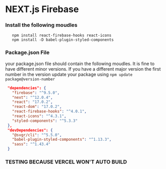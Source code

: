 # NEXT.js Firebase

### Install the following moudles
 ```npm
    npm install react-firebase-hooks react-icons
    npm install -D babel-plugin-styled-components
 ```


### Package.json File
your package.json file should contain the following moudles. It is fine to have different minor versions.
If you have a different major version the first number in the version update your package using ```npm update package@version-number``` 
 ```json
  "dependencies": {
    "firebase": "^9.5.0",
    "next": "^12.0.4",
    "react": "17.0.2",
    "react-dom": "17.0.2",
    "react-firebase-hooks": "^4.0.1",
    "react-icons": "^4.3.1",
    "styled-components": "^5.3.3"
  },
  "devDependencies": {
    "@svgr/cli": "^5.5.0",
    "babel-plugin-styled-components": "^1.13.3",
    "sass": "^1.43.4"
  }

 ```

 ### TESTING BECAUSE VERCEL WON'T AUTO BUILD


 